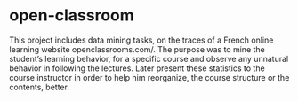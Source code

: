 # open-classroom
This project includes data mining tasks, on the traces of a French online learning website openclassrooms.com/. The purpose was to mine the student’s learning behavior, for a specific course and observe any unnatural behavior in following the lectures. Later present these statistics to the course instructor in order to help him reorganize, the course structure or the contents, better.
